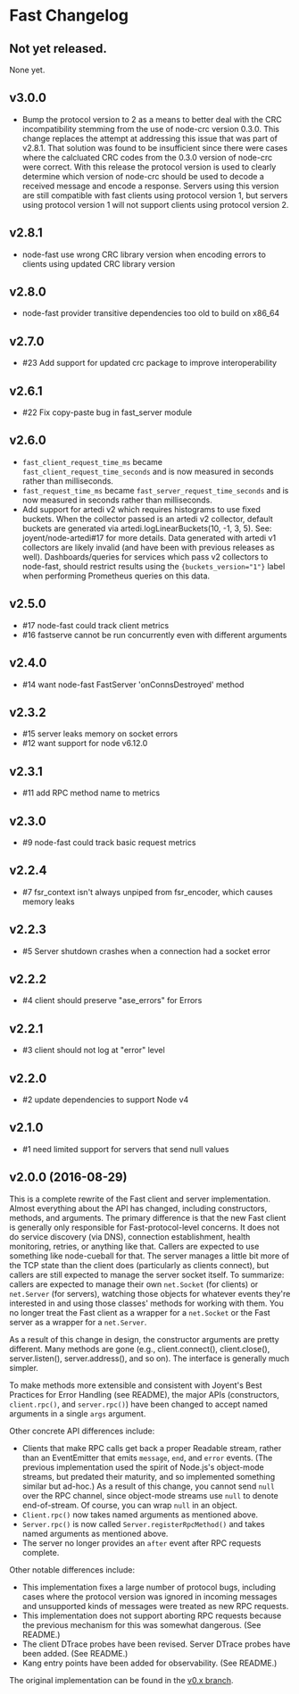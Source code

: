 # Fast Changelog

## Not yet released.

None yet.

## v3.0.0

* Bump the protocol version to 2 as a means to better deal with the CRC
  incompatibility stemming from the use of node-crc version 0.3.0. This change
  replaces the attempt at addressing this issue that was part of v2.8.1. That
  solution was found to be insufficient since there were cases where the
  calcluated CRC codes from the 0.3.0 version of node-crc were correct. With
  this release the protocol version is used to clearly determine which version
  of node-crc should be used to decode a received message and encode a
  response. Servers using this version are still compatible with fast clients
  using protocol version 1, but servers using protocol version 1 will not
  support clients using protocol version 2.

## v2.8.1

* node-fast use wrong CRC library version when encoding errors to clients using
  updated CRC library version

## v2.8.0

 * node-fast provider transitive dependencies too old to build on x86_64

## v2.7.0

* #23 Add support for updated crc package to improve interoperability

## v2.6.1

* #22 Fix copy-paste bug in fast_server module

## v2.6.0

* `fast_client_request_time_ms` became `fast_client_request_time_seconds` and is
  now measured in seconds rather than milliseconds.
* `fast_request_time_ms` became `fast_server_request_time_seconds` and is
  now measured in seconds rather than milliseconds.
* Add support for artedi v2 which requires histograms to use fixed buckets.
  When the collector passed is an artedi v2 collector, default buckets are
  generated via artedi.logLinearBuckets(10, -1, 3, 5). See: joyent/node-artedi#17
  for more details. Data generated with artedi v1 collectors are likely
  invalid (and have been with previous releases as well). Dashboards/queries for
  services which pass v2 collectors to node-fast, should restrict results using
  the `{buckets_version="1"}` label when performing Prometheus queries on this
  data.

## v2.5.0

* #17 node-fast could track client metrics
* #16 fastserve cannot be run concurrently even with different arguments

## v2.4.0

* #14 want node-fast FastServer 'onConnsDestroyed' method

## v2.3.2

* #15 server leaks memory on socket errors
* #12 want support for node v6.12.0

## v2.3.1

* #11 add RPC method name to metrics

## v2.3.0

* #9 node-fast could track basic request metrics

## v2.2.4

* #7 fsr_context isn't always unpiped from fsr_encoder, which causes memory leaks

## v2.2.3

* #5 Server shutdown crashes when a connection had a socket error

## v2.2.2

* #4 client should preserve "ase\_errors" for Errors

## v2.2.1

* #3 client should not log at "error" level

## v2.2.0

* #2 update dependencies to support Node v4

## v2.1.0

* #1 need limited support for servers that send null values

## v2.0.0 (2016-08-29)

This is a complete rewrite of the Fast client and server implementation.  Almost
everything about the API has changed, including constructors, methods, and
arguments.  The primary difference is that the new Fast client is generally only
responsible for Fast-protocol-level concerns.  It does not do service discovery
(via DNS), connection establishment, health monitoring, retries, or anything
like that.  Callers are expected to use something like node-cueball for that.
The server manages a little bit more of the TCP state than the client does
(particularly as clients connect), but callers are still expected to manage the
server socket itself.  To summarize: callers are expected to manage their own
`net.Socket` (for clients) or `net.Server` (for servers), watching those objects
for whatever events they're interested in and using those classes' methods for
working with them.  You no longer treat the Fast client as a wrapper for a
`net.Socket` or the Fast server as a wrapper for a `net.Server`.

As a result of this change in design, the constructor arguments are pretty
different.  Many methods are gone (e.g., client.connect(), client.close(),
server.listen(), server.address(), and so on).  The interface is generally much
simpler.

To make methods more extensible and consistent with Joyent's Best Practices for
Error Handling (see README), the major APIs (constructors, `client.rpc()`, and
`server.rpc()`) have been changed to accept named arguments in a single `args`
argument.

Other concrete API differences include:

* Clients that make RPC calls get back a proper Readable stream, rather than an
  EventEmitter that emits `message`, `end`, and `error` events.  (The previous
  implementation used the spirit of Node.js's object-mode streams, but predated
  their maturity, and so implemented something similar but ad-hoc.) As a result
  of this change, you cannot send `null` over the RPC channel, since object-mode
  streams use `null` to denote end-of-stream.  Of course, you can wrap `null` in
  an object.
* `Client.rpc()` now takes named arguments as mentioned above.
* `Server.rpc()` is now called `Server.registerRpcMethod()` and takes named
  arguments as mentioned above.
* The server no longer provides an `after` event after RPC requests complete.

Other notable differences include:

* This implementation fixes a large number of protocol bugs, including cases
  where the protocol version was ignored in incoming messages and unsupported
  kinds of messages were treated as new RPC requests.
* This implementation does not support aborting RPC requests because the
  previous mechanism for this was somewhat dangerous.  (See README.)
* The client DTrace probes have been revised.  Server DTrace probes have been
  added.  (See README.)
* Kang entry points have been added for observability.  (See README.)

The original implementation can be found in the [v0.x
branch](https://github.com/joyent/node-fast/tree/fast-v0.x).

